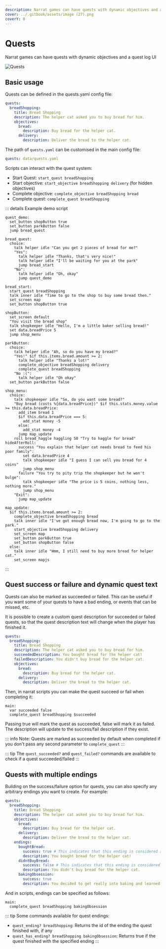 ```yaml
---
description: Narrat games can have quests with dynamic objectives and a quest log UI
cover: ../.gitbook/assets/image (27).png
coverY: 0
---
```


# Quests

Narrat games can have quests with dynamic objectives and a quest log UI

![Quests](./images/quests.png)

## Basic usage

Quests can be defined in the quests.yaml config file:

```yaml
quests:
  breadShopping:
    title: Bread Shopping
    description: The helper cat asked you to buy bread for him.
    objectives:
      bread:
        description: Buy bread for the helper cat.
      delivery:
        description: Deliver the bread to the helper cat.
```

The path of `quests.yaml` can be customised in the main config file:

```yaml
quests: data/quests.yaml
```

Scripts can interact with the quest system:

- Start Quest: `start_quest breadShopping`
- Start objective: `start_objective breadShopping delivery` (for hidden objectives)
- Complete objective: `complete_objective breadShopping bread`
- Complete quest: `complete_quest breadShopping`

::: details Example demo script

```narrat
quest_demo:
  set_button shopButton true
  set_button parkButton false
  jump bread_quest

bread_quest:
  choice:
    talk helper idle "Can you get 2 pieces of bread for me?"
    "Yes":
      talk helper idle "Thanks, that's very nice!"
      talk helper idle "I'll be waiting for you at the park"
      jump bread_start
    "No":
      talk helper idle "Oh, okay"
      jump quest_demo

bread_start:
  start_quest breadShopping
  talk inner idle "Time to go to the shop to buy some bread then."
  set_screen map
  set_button shopButton true

shopButton:
  set_screen default
  "You visit the bread shop"
  talk shopkeeper idle "Hello, I'm a little baker selling bread!"
  set data.breadPrice 5
  jump shop_menu

parkButton:
  choice:
    talk helper idle "Ah, so do you have my bread?"
    "Yes!" $if this.items.bread.amount >= 2:
      talk helper idle "Thanks a lot!"
      complete_objective breadShopping delivery
      complete_quest breadShopping
    "No :(":
      talk helper idle "Oh okay"
  set_button parkButton false

shop_menu:
  choice:
    talk shopkeeper idle "So, do you want some bread?"
    "Buy bread (costs %{data.breadPrice})" $if this.stats.money.value >= this.data.breadPrice:
      add_item bread 1
      $if this.data.breadPrice === 5:
        add_stat money -5
      else:
        add_stat money -4
      jump map_update
    roll bread_haggle haggling 50 "Try to haggle for bread" hideAfterRoll:
      success "You explain that helper cat needs bread to feed his poor family":
        set data.breadPrice 4
        talk shopkeeper idle "I guess I can sell you bread for 4 coins"
        jump shop_menu
      failure "You try to pity trip the shopkeeper but he won't bulge":
        talk shopkeeper idle "The price is 5 coins, nothing less, nothing more."
        jump shop_menu
    "Exit":
      jump map_update

map_update:
  $if this.items.bread.amount >= 2:
    complete_objective breadShopping bread
    talk inner idle "I've got enough bread now, I'm going to go to the park."
    start_objective breadShopping delivery
    set_screen map
    set_button parkButton true
    set_button shopButton false
  else:
    talk inner idle "Hmm, I still need to buy more bread for helper cat."
    set_screen mapjs
```

:::

## Quest success or failure and dynamic quest text

Quests can also be marked as succeeded or failed. This can be useful if you want some of your quests to have a bad ending, or events that can be missed, etc.

It is possible to create a custom quest description for succeeded or failed quests, so that the quest description text will change when the player has finished it.

```yaml
quests:
  breadShopping:
    title: Bread Shopping
    description: The helper cat asked you to buy bread for him.
    succeededDescription: You bought bread for the helper cat!
    failedDescription: You didn't buy bread for the helper cat.
    objectives:
      bread:
        description: Buy bread for the helper cat.
      delivery:
        description: Deliver the bread to the helper cat.
```

Then, in narrat scripts you can make the quest succeed or fail when completing it:

```narrat
main:
  var succeeded false
  complete_quest breadShopping $succeeded
```

Passing true will mark the quest as succeeded, false will mark it as failed. The description will update to the success/fail description if they exist.

::: info
Note: Quests are marked as succeeded by default when completed if you don't pass any second parameter to `complete_quest`
:::

::: tip
The `quest_succeeded?` and `quest_failed?` commands are available to check if a quest succeeded/failed
:::

## Quests with multiple endings

Building on the success/failure option for quests, you can also specify any arbitrary endings you want to create. For example:

```yaml
quests:
  breadShopping:
    title: Bread Shopping
    description: The helper cat asked you to buy bread for him.
    objectives:
      bread:
        description: Buy bread for the helper cat.
      delivery:
        description: Deliver the bread to the helper cat.
    endings:
      boughtBread:
        success: true # This indicates that this ending is considered a success
        description: You bought bread for the helper cat!
      didntBuyBread:
        success: false # This indicates that this ending is considered a failure
        description: You didn't buy bread for the helper cat.
      bakingObsession:
        success: true
        description: You decided to get really into baking and learned to make sourdough. You gave some to the helper cat who was really happy that you made it yourself.
```

And in scripts, endings can be specified as follows:

```narrat
main:
  complete_quest breadShopping bakingObsession
```

::: tip
Some commands available for quest endings:

- `quest_ending? breadShopping`: Returns the id of the ending the quest finished with, if any
- `quest_has_ending? breadShopping bakingObsession`: Returns true if the quest finished with the specified ending
  :::
